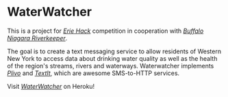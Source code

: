 # WaterWatcher

This is a project for 
[*Erie Hack*](http://eriehack.io/) competition in cooperation with
[*Buffalo Niagara Riverkeeper*](http://bnriverkeeper.org/).

The goal is to create a text messaging service to allow residents of Western New York
to access data about drinking water quality as well as the health of the region's streams, rivers and waterways. Waterwatcher implements [*Plivo*](https://www.plivo.com/) and [*TextIt*](https://www.textit.in/), which are awesome SMS-to-HTTP services.

Visit [*WaterWatcher*](https://sheltered-everglades-96411.herokuapp.com/) on Heroku!
